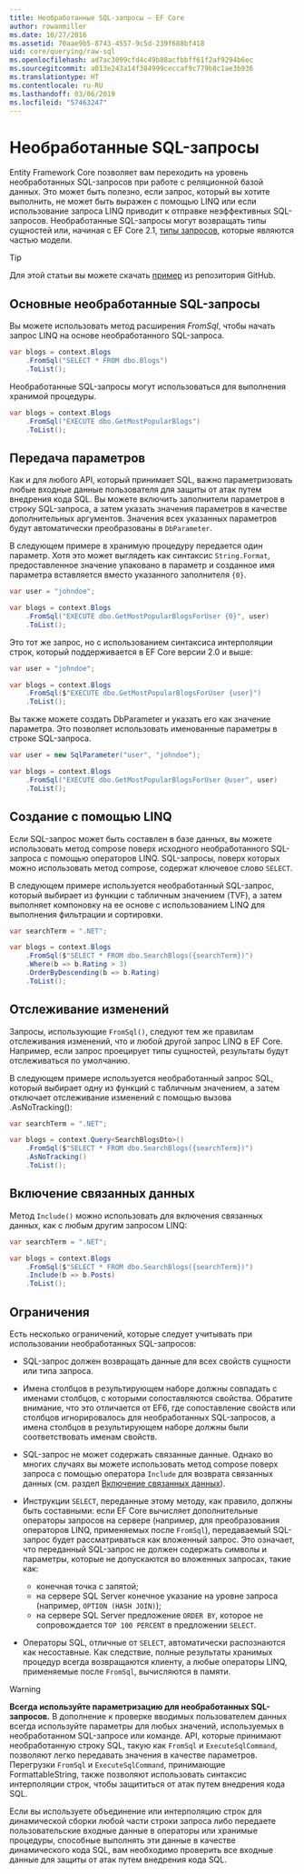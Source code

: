 ```yaml
---
title: Необработанные SQL-запросы — EF Core
author: rowanmiller
ms.date: 10/27/2016
ms.assetid: 70aae9b5-8743-4557-9c5d-239f688bf418
uid: core/querying/raw-sql
ms.openlocfilehash: ad7ac3099cfd4c49b88acfbbff61f2af9294b6ec
ms.sourcegitcommit: a013e243a14f384999ceccaf9c779b8c1ae3b936
ms.translationtype: HT
ms.contentlocale: ru-RU
ms.lasthandoff: 03/06/2019
ms.locfileid: "57463247"
---
```

# <a name="raw-sql-queries"></a>Необработанные SQL-запросы

Entity Framework Core позволяет вам переходить на уровень необработанных SQL-запросов при работе с реляционной базой данных. Это может быть полезно, если запрос, который вы хотите выполнить, не может быть выражен с помощью LINQ или если использование запроса LINQ приводит к отправке неэффективных SQL-запросов. Необработанные SQL-запросы могут возвращать типы сущностей или, начиная с EF Core 2.1, [типы запросов](xref:core/modeling/query-types), которые являются частью модели.

> [!TIP]  
> Для этой статьи вы можете скачать [пример](https://github.com/aspnet/EntityFramework.Docs/tree/master/samples/core/Querying) из репозитория GitHub.

## <a name="basic-raw-sql-queries"></a>Основные необработанные SQL-запросы

Вы можете использовать метод расширения *FromSql*, чтобы начать запрос LINQ на основе необработанного SQL-запроса.

<!-- [!code-csharp[Main](samples/core/Querying/Querying/RawSQL/Sample.cs)] -->
``` csharp
var blogs = context.Blogs
    .FromSql("SELECT * FROM dbo.Blogs")
    .ToList();
```

Необработанные SQL-запросы могут использоваться для выполнения хранимой процедуры.

<!-- [!code-csharp[Main](samples/core/Querying/Querying/RawSQL/Sample.cs)] -->
``` csharp
var blogs = context.Blogs
    .FromSql("EXECUTE dbo.GetMostPopularBlogs")
    .ToList();
```

## <a name="passing-parameters"></a>Передача параметров

Как и для любого API, который принимает SQL, важно параметризовать любые входные данные пользователя для защиты от атак путем внедрения кода SQL. Вы можете включить заполнители параметров в строку SQL-запроса, а затем указать значения параметров в качестве дополнительных аргументов. Значения всех указанных параметров будут автоматически преобразованы в `DbParameter`.

В следующем примере в хранимую процедуру передается один параметр. Хотя это может выглядеть как синтаксис `String.Format`, предоставленное значение упаковано в параметр и созданное имя параметра вставляется вместо указанного заполнителя `{0}`.

<!-- [!code-csharp[Main](samples/core/Querying/Querying/RawSQL/Sample.cs)] -->
``` csharp
var user = "johndoe";

var blogs = context.Blogs
    .FromSql("EXECUTE dbo.GetMostPopularBlogsForUser {0}", user)
    .ToList();
```

Это тот же запрос, но с использованием синтаксиса интерполяции строк, который поддерживается в EF Core версии 2.0 и выше:

<!-- [!code-csharp[Main](samples/core/Querying/Querying/RawSQL/Sample.cs)] -->
``` csharp
var user = "johndoe";

var blogs = context.Blogs
    .FromSql($"EXECUTE dbo.GetMostPopularBlogsForUser {user}")
    .ToList();
```

Вы также можете создать DbParameter и указать его как значение параметра. Это позволяет использовать именованные параметры в строке SQL-запроса.

<!-- [!code-csharp[Main](samples/core/Querying/Querying/RawSQL/Sample.cs)] -->
``` csharp
var user = new SqlParameter("user", "johndoe");

var blogs = context.Blogs
    .FromSql("EXECUTE dbo.GetMostPopularBlogsForUser @user", user)
    .ToList();
```

## <a name="composing-with-linq"></a>Создание с помощью LINQ

Если SQL-запрос может быть составлен в базе данных, вы можете использовать метод compose поверх исходного необработанного SQL-запроса с помощью операторов LINQ. SQL-запросы, поверх которых можно использовать метод compose, содержат ключевое слово `SELECT`.

В следующем примере используется необработанный SQL-запрос, который выбирает из функции с табличным значением (TVF), а затем выполняет компоновку на ее основе с использованием LINQ для выполнения фильтрации и сортировки.

<!-- [!code-csharp[Main](samples/core/Querying/Querying/RawSQL/Sample.cs)] -->
``` csharp
var searchTerm = ".NET";

var blogs = context.Blogs
    .FromSql($"SELECT * FROM dbo.SearchBlogs({searchTerm})")
    .Where(b => b.Rating > 3)
    .OrderByDescending(b => b.Rating)
    .ToList();
```

## <a name="change-tracking"></a>Отслеживание изменений

Запросы, использующие `FromSql()`, следуют тем же правилам отслеживания изменений, что и любой другой запрос LINQ в EF Core. Например, если запрос проецирует типы сущностей, результаты будут отслеживаться по умолчанию.  

В следующем примере используется необработанный запрос SQL, который выбирает одну из функций с табличным значением, а затем отключает отслеживание изменений с помощью вызова .AsNoTracking():

<!-- [!code-csharp[Main](samples/core/Querying/Querying/RawSQL/Sample.cs)] -->
``` csharp
var searchTerm = ".NET";

var blogs = context.Query<SearchBlogsDto>()
    .FromSql($"SELECT * FROM dbo.SearchBlogs({searchTerm})")
    .AsNoTracking()
    .ToList();
```

## <a name="including-related-data"></a>Включение связанных данных

Метод `Include()` можно использовать для включения связанных данных, как с любым другим запросом LINQ:

<!-- [!code-csharp[Main](samples/core/Querying/Querying/RawSQL/Sample.cs)] -->
``` csharp
var searchTerm = ".NET";

var blogs = context.Blogs
    .FromSql($"SELECT * FROM dbo.SearchBlogs({searchTerm})")
    .Include(b => b.Posts)
    .ToList();
```

## <a name="limitations"></a>Ограничения

Есть несколько ограничений, которые следует учитывать при использовании необработанных SQL-запросов:

* SQL-запрос должен возвращать данные для всех свойств сущности или типа запроса.

* Имена столбцов в результирующем наборе должны совпадать с именами столбцов, с которыми сопоставляются свойства. Обратите внимание, что это отличается от EF6, где сопоставление свойств или столбцов игнорировалось для необработанных SQL-запросов, а имена столбцов в результирующем наборе должны были соответствовать именам свойств.

* SQL-запрос не может содержать связанные данные. Однако во многих случаях вы можете использовать метод compose поверх запроса с помощью оператора `Include` для возврата связанных данных (см. раздел [Включение связанных данных](#including-related-data)).

* Инструкции `SELECT`, переданные этому методу, как правило, должны быть составными: если EF Core вычисляет дополнительные операторы запросов на сервере (например, для преобразования операторов LINQ, применяемых после `FromSql`), передаваемый SQL-запрос будет рассматриваться как вложенный запрос. Это означает, что переданный SQL-запрос не должен содержать символы и параметры, которые не допускаются во вложенных запросах, такие как:
  * конечная точка с запятой;
  * на сервере SQL Server конечное указание на уровне запроса (например, `OPTION (HASH JOIN)`);
  * на сервере SQL Server предложение `ORDER BY`, которое не сопровождается `TOP 100 PERCENT` в предложении `SELECT`.

* Операторы SQL, отличные от `SELECT`, автоматически распознаются как несоставные. Как следствие, полные результаты хранимых процедур всегда возвращаются клиенту, а любые операторы LINQ, применяемые после `FromSql`, вычисляются в памяти.

> [!WARNING]  
> **Всегда используйте параметризацию для необработанных SQL-запросов.** В дополнение к проверке вводимых пользователем данных всегда используйте параметры для любых значений, используемых в необработанном SQL-запросе или команде. API, которые принимают необработанную строку SQL, такую ​​как `FromSql` и `ExecuteSqlCommand`, позволяют легко передавать значения в качестве параметров. Перегрузки `FromSql` и `ExecuteSqlCommand`, принимающие FormattableString, также позволяют использовать синтаксис интерполяции строк, чтобы защититься от атак путем внедрения кода SQL. 
> 
> Если вы используете объединение или интерполяцию строк для динамической сборки любой части строки запроса либо передаете пользовательские входные данные в операторы или хранимые процедуры, способные выполнять эти данные в качестве динамического кода SQL, вам необходимо проверить все входные данные для защиты от атак путем внедрения кода SQL.
